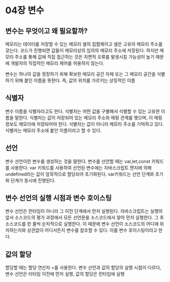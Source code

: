 # 04장 변수

## 변수는 무엇이고 왜 필요할까?

메모리는 데이터를 저장할 수 있는 메모리 셀의 집합체이고 셀은 고유의 메모리 주소를 갖는다.
코드가 진행되면 값들이 메모리상의 임의의 메모리 주소에 저장된다.
하지만 메모리 주소를 통해 값에 직접 접근하는 것은 치면적 오류를 발생시킬 가능성이 높기 때문에
개발자의 직접적인 메모리 제어를 허용하지 않는다.

변수는 하나의 값을 정장하기 위해 확보한 메모리 공간 자체 또는 그 메모리 공간을 식별하기 위해 붙인 이름을 뜻한다.
즉, 값의 위치를 가르키는 상징적인 이름

## 식별자

변수 이름을 식별자라고도 한다. 식별자는 어떤 값을 구별해서 식별할 수 있는 고유한 이름을 말한다.
식별자는 값이 저장되어 있는 메모리 주소와 매핑 관계를 맺으며, 이 매핑 정보도 메모리에 저장돠어야 한다.
식별자는 값이 아니라 메모리 주소를 기억하고 있다. 식별자는 메모리 주소에 붙인 이름이라고 할 수 있다.

## 선언

변수 선언이란 변수를 생성하는 것을 말한다.
변수를 선언할 때는 var,let,const 키워드를 사용한다.
var 키워드를 사용하여 선언된 변수에는 자바스크립트 엔지에 의해 undefined라는 값이 암묵적으로 할당되어 초기화된다.
var키워드는 선언 단계와 초기화 단계가 동시에 진행된다.

## 변수 선언의 실행 시점과 변수 호이스팅

변수 선언은 런타임이 아니라 그 이전 단계에서 먼저 실행된다.
자바스크립트는 실행의 앞서 소스코드의 평가 과정에서 모든 선언문을 소스코드에서 찾아 먼저 실행한다. 그 후 소스코드를 한 줄씩 순차적으로 실행한다.
이 때문에 변수 선언이 소스코드의 어디에 위치하는지와 상관없이 어디서든지 변수를 참조할 수 있다. 이를 변수 호이스팅이라고 한다.

## 값의 할당

할당할 때는 할당 연산자 =를 사용한다.
변수 선언과 값의 할당의 실행 시점이 다르다,
변수 선언은 러타임 이전에 먼저 실행, 값의 할당은 런타임에 실행
